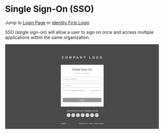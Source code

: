 # Single Sign-On (SSO)

Jump to [Login Page](http://www.patternfly.org/pattern-library/application-framework/login-page/) or [Identity First Login](http://www.patternfly.org/pattern-library/application-framework/identity-first-login/)

SSO (single sign-on) will allow a user to sign on once and access multiple applications within the same organization.

![Image of sso login](img/SSO-1.png)
